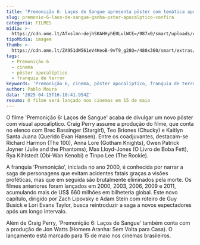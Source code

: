 ```yaml
---
title: 'Premonição 6: Laços de Sangue apresenta pôster com temática apocalíptica'
slug: premonio-6-laos-de-sangue-ganha-pster-apocalptico-confira
categoria: FILMES
midia: >-
  https://cdn.ome.lt/Afxslmn-dejhSKAHHyhE0LulWCE=/987x0/smart/uploads/conteudo/fotos/OMELETE_CAPA_-_2025-04-15T130907.038.png
tipoMidia: imagem
thumb: >-
  https://cdn.ome.lt/ZA951dW561eV4KeoB-9vT9_g28Q=/480x360/smart/extras/conteudos/omelete_THUMB_-_2025-04-15T130856.157.png
tags:
  - Premonição 6
  - cinema
  - pôster apocalíptico
  - franquia de terror
keywords: 'Premonição 6, cinema, pôster apocalíptico, franquia de terror'
author: Pablo Moura
data: '2025-04-15T16:10:41.954Z'
resumo: O filme será lançado nos cinemas em 15 de maio
---
```


O filme 'Premonição 6: Laços de Sangue' acaba de divulgar um novo pôster com visual apocalíptico. Craig Perry assume a produção do filme, que conta no elenco com Brec Bassinger (Stargirl), Teo Briones (Chucky) e Kaitlyn Santa Juana (Querido Evan Hansen). Entre os coadjuvantes, destacam-se Richard Harmon (The 100), Anna Lore (Gotham Knights), Owen Patrick Joyner (Julie and the Phantoms), Max Lloyd-Jones (O Livro de Boba Fett), Rya Kihlstedt (Obi-Wan Kenobi) e Tinpo Lee (The Rookie).

<blockquote class="instagram-media"><a href="https://www.instagram.com/p/DIeR-J1v-d3/captioned/"></a></blockquote>

A franquia 'Premonição', iniciada no ano 2000, é conhecida por narrar a saga de personagens que evitam acidentes fatais graças a visões proféticas, mas que em seguida são brutalmente eliminados pela morte. Os filmes anteriores foram lançados em 2000, 2003, 2006, 2009 e 2011, acumulando mais de US$ 660 milhões em bilheteria global. Este novo capítulo, dirigido por Zach Lipovsky e Adam Stein com roteiro de Guy Busick e Lori Evans Taylor, busca reintroduzir a saga a novos espectadores após um longo intervalo.

Além de Craig Perry, 'Premonição 6: Laços de Sangue' também conta com a produção de Jon Watts (Homem Aranha: Sem Volta para Casa). O lançamento está marcado para 15 de maio nos cinemas brasileiros.

